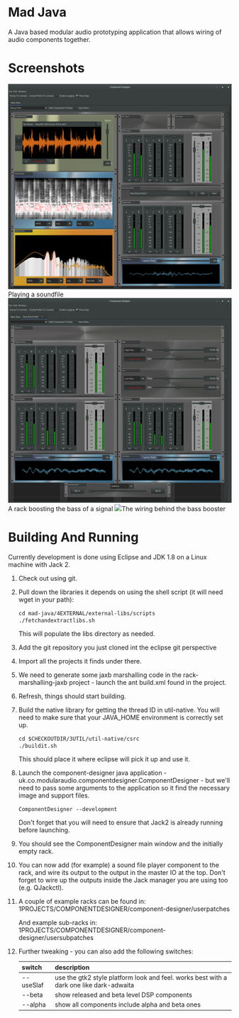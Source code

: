# Mad Java
A Java based modular audio prototyping application that allows wiring of audio components together.

# Screenshots
<img src="1PROJECTS/COMPONENTDESIGNER/component-designer/screenshots/madjava001-playingasoundfile.png">Playing a soundfile</img>
<img src="1PROJECTS/COMPONENTDESIGNER/component-designer/screenshots/madjava001-bassboostrack.png">A rack boosting the bass of a signal</img>
<img src="1PROJECTS/COMPONENTDESIGNER/component-designer/screenshots/madjava001-bassboostwiting.png">The wiring behind the bass booster</img>

# Building And Running
Currently development is done using Eclipse and JDK 1.8 on a Linux machine with Jack 2.

1. Check out using git.

2. Pull down the libraries it depends on using the shell script (it will need wget in your path):
    ```
    cd mad-java/4EXTERNAL/external-libs/scripts
    ./fetchandextractlibs.sh
    ```

    This will populate the libs directory as needed.

3. Add the git repository you just cloned int the eclipse git perspective

4. Import all the projects it finds under there.

5. We need to generate some jaxb marshalling code in the rack-marshalling-jaxb project - launch the ant build.xml found in the project.

6. Refresh, things should start building.

7. Build the native library for getting the thread ID in util-native. You will need to make sure that your JAVA_HOME environment is correctly set up.

   ```
   cd $CHECKOUTDIR/3UTIL/util-native/csrc
   ./buildit.sh
   ```

   This should place it where eclipse will pick it up and use it.

7. Launch the component-designer java application - uk.co.modularaudio.componentdesigner.ComponentDesigner - but we'll need to pass some arguments to the application so it find the necessary image and support files.

   ```
   ComponentDesigner --development
   ```

   Don't forget that you will need to ensure that Jack2 is already running before launching.

8. You should see the ComponentDesigner main window and the initially empty rack.

9. You can now add (for example) a sound file player component to the rack, and wire its output to the output in the master IO at the top. Don't forget to wire up the outputs inside the Jack manager you are using too (e.g. QJackctl).

10. A couple of example racks can be found in:
    1PROJECTS/COMPONENTDESIGNER/component-designer/userpatches

    And example sub-racks in:
    1PROJECTS/COMPONENTDESIGNER/component-designer/usersubpatches

11. Further tweaking - you can also add the following switches:

    | switch    | description                                                                             |
    |-----------|-----------------------------------------------------------------------------------------|
    | --useSlaf | use the gtk2 style platform look and feel. works best with a dark one like dark-adwaita |
    | --beta    | show released and beta level DSP components                                             |
    | --alpha   | show all components include alpha and beta ones                                         |

